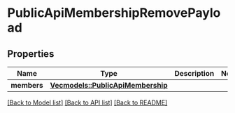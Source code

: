 # PublicApiMembershipRemovePayload

## Properties

Name | Type | Description | Notes
------------ | ------------- | ------------- | -------------
**members** | [**Vec<models::PublicApiMembership>**](PublicApiMembership.md) |  | 

[[Back to Model list]](../README.md#documentation-for-models) [[Back to API list]](../README.md#documentation-for-api-endpoints) [[Back to README]](../README.md)


